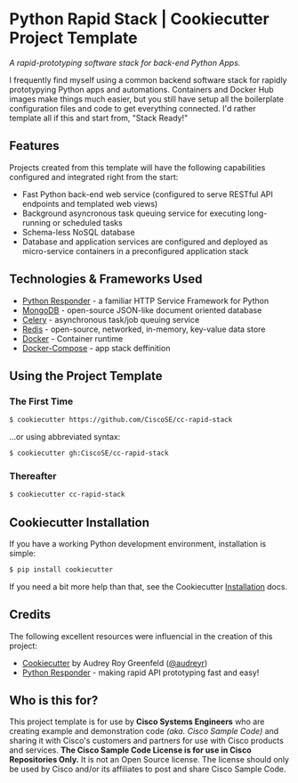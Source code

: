 # Python Rapid Stack | Cookiecutter Project Template

*A rapid-prototyping software stack for back-end Python Apps.*

I frequently find myself using a common backend software stack for rapidly prototypying Python apps and automations.  Containers and Docker Hub images make things much easier, but you still have setup all the boilerplate configuration files and code to get everything connected.  I'd rather template all if this and start from, "Stack Ready!"

## Features

Projects created from this template will have the following capabilities configured and integrated right from the start:

- Fast Python back-end web service (configured to serve RESTful API endpoints and templated web views)
- Background asyncronous task queuing service for executing long-running or scheduled tasks
- Schema-less NoSQL database
- Database and application services are configured and deployed as micro-service containers in a preconfigured application stack

## Technologies & Frameworks Used

- [Python Responder](https://python-responder.org/en/latest/) - a familiar HTTP Service Framework for Python
- [MongoDB](https://www.mongodb.com/) - open-source JSON-like document oriented database
- [Celery](http://www.celeryproject.org/) - asynchronous task/job queuing service
- [Redis](https://redis.io/) - open-source, networked, in-memory, key-value data store
- [Docker](https://www.docker.com/) - Container runtime
- [Docker-Compose](https://docs.docker.com/compose/) - app stack deffinition

## Using the Project Template

### The First Time

```bash
$ cookiecutter https://github.com/CiscoSE/cc-rapid-stack
```

...or using abbreviated syntax:

```bash
$ cookiecutter gh:CiscoSE/cc-rapid-stack
```

### Thereafter

```bash
$ cookiecutter cc-rapid-stack
```

## Cookiecutter Installation

If you have a working Python development environment, installation is simple:

```bash
$ pip install cookiecutter
```

If you need a bit more help than that, see the Cookiecutter [Installation](https://cookiecutter.readthedocs.io/en/latest/installation.html) docs.

## Credits

The following excellent resources were influencial in the creation of this project:

- [Cookiecutter](https://github.com/audreyr/cookiecutter) by Audrey Roy Greenfeld ([@audreyr](https://github.com/audreyr))
- [Python Responder](https://python-responder.org/en/latest/) - making rapid API prototyping fast and easy!

## Who is this for?

This project template is for use by **Cisco Systems Engineers** who are creating example and demonstration code *(aka. Cisco Sample Code)* and sharing it with Cisco's customers and partners for use with Cisco products and services.  **The Cisco Sample Code License is for use in Cisco Repositories Only.**  It is not an Open Source license. The license should only be used by Cisco and/or its affiliates to post and share Cisco Sample Code.
